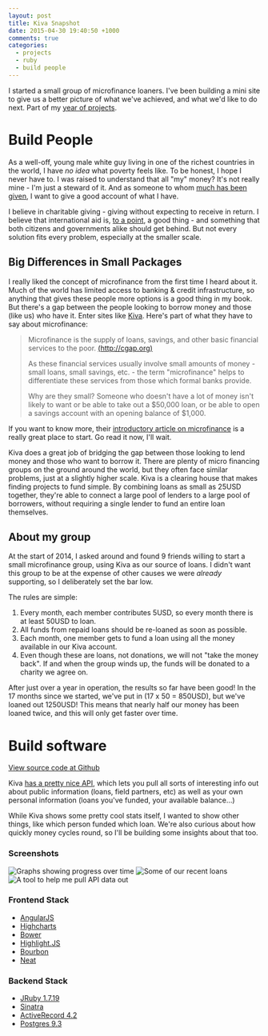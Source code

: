 ```yaml
---
layout: post
title: Kiva Snapshot
date: 2015-04-30 19:40:50 +1000
comments: true
categories:
  - projects
  - ruby
  - build people
---
```


I started a small group of microfinance loaners. I've been building a mini site to give us a better picture of what we've achieved, and what we'd like to do next. Part of my [year of projects](/blog/2015/01/08/welcome-to-2015/).

# Build People

As a well-off, young male white guy living in one of the richest countries in the world, I have _no idea_ what poverty feels like. To be honest, I hope I never have to. I was raised to understand that all "my" money? It's not really mine - I'm just a steward of it. And as someone to whom [much has been given][2], I want to give a good account of what I have.

I believe in charitable giving - giving without expecting to receive in return. I believe that international aid is, [to a point][1], a good thing - and something that both citizens and governments alike should get behind. But not every solution fits every problem, especially at the smaller scale.

## Big Differences in Small Packages

I really liked the concept of microfinance from the first time I heard about it. Much of the world has limited access to banking  & credit infrastructure, so anything that gives these people more options is a good thing in my book. But there's a gap between the people looking to borrow money and those (like us) who have it. Enter sites like [Kiva][3]. Here's part of what they have to say about microfinance:

> Microfinance is the supply of loans, savings, and other basic financial services to the poor. [(http://cgap.org)](http://cgap.org)
>
> As these financial services usually involve small amounts of money - small loans, small savings, etc. - the term "microfinance" helps to differentiate these services from those which formal banks provide.
>
> Why are they small? Someone who doesn't have a lot of money isn't likely to want or be able to take out a $50,000 loan, or be able to open a savings account with an opening balance of $1,000.

If you want to know more, their [introductory article on microfinance][4] is a really great place to start. Go read it now, I'll wait.

Kiva does a great job of bridging the gap between those looking to lend money and those who want to borrow it. There are plenty of micro financing groups on the ground around the world, but they often face similar problems, just at a slightly higher scale. Kiva is a clearing house that makes finding projects to fund simple. By combining loans as small as 25USD together, they're able to connect a large pool of lenders to a large pool of borrowers, without requiring a single lender to fund an entire loan themselves.

## About my group

At the start of 2014, I asked around and found 9 friends willing to start a small microfinance group, using Kiva as our source of loans. I didn't want this group to be at the expense of other causes we were _already_ supporting, so I deliberately set the bar low.

The rules are simple:

1. Every month, each member contributes 5USD, so every month there is at least 50USD to loan.
2. All funds from repaid loans should be re-loaned as soon as possible.
3. Each month, one member gets to fund a loan using all the money available in our Kiva account.
4. Even though these are loans, not donations, we will not "take the money back". If and when the group winds up, the funds will be donated to a charity we agree on.

After just over a year in operation, the results so far have been good! In the 17 months since we started, we've put in (17 x 50 = 850USD), but we've loaned out 1250USD! This means that nearly half our money has been loaned twice, and this will only get faster over time.

# Build software

<aside><a href="http://github.com/anicholson/kiva_snapshot">View source code at Github</a></aside>

Kiva [has a pretty nice API][5], which lets you pull all sorts of interesting info out about public information (loans, field partners, etc) as well as your own personal information (loans you've funded, your available balance…)

While Kiva shows some pretty cool stats itself, I wanted to show other things, like which person funded which loan. We're also curious about how quickly money cycles round, so I'll be building some insights about that too. 

### Screenshots

<img title="Graphs showing progress over time" src="/images/kiva_snapshot_graph.png">

<img title="Some of our recent loans" src="/images/kiva_snapshot_loans.png">

<img title="A tool to help me pull API data out" src="/images/kiva_snapshot_api_query.png">


### Frontend Stack

- [AngularJS](http://angularjs.org)
- [Highcharts](http://highcharts.com/)
- [Bower](http://bower.io)
- [Highlight.JS](http://highlightjs.org/)
- [Bourbon](http://bourbon.io)
- [Neat](http://neat.bourbon.io)

### Backend Stack
- [JRuby 1.7.19](http://jruby.org/)
- [Sinatra](http://sinatrarb.com/)
- [ActiveRecord 4.2](https://github.com/rails/rails/tree/4-2-stable/activerecord)
- [Postgres 9.3](http://postgresql.org)


[1]: https://www.youtube.com/watch?v=inClCwsVwjY
[2]: http://www.esvbible.org/Luke%2012%3A48/
[3]: https://kiva.org/
[4]: http://www.kiva.org/about/microfinance
[5]: http://build.kiva.org/api